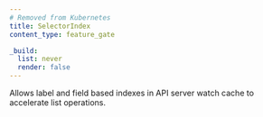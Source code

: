 ```yaml
---
# Removed from Kubernetes
title: SelectorIndex
content_type: feature_gate

_build:
  list: never
  render: false
---
```

Allows label and field based indexes in API server watch cache to accelerate
list operations.

